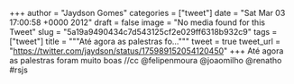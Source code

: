 
+++
author = "Jaydson Gomes"
categories = ["tweet"]
date = "Sat Mar 03 17:00:58 +0000 2012"
draft = false
image = "No media found for this Tweet"
slug = "5a19a9490434c7d543125cf2e029ff6318b932c9"
tags = ["tweet"]
title = """Até agora as palestras fo..."""
tweet = true
tweet_url = "https://twitter.com/jaydson/status/175989152054120450"
+++
Até agora as palestras foram muito boas //cc @felipenmoura @joaomilho @renatho #rsjs
